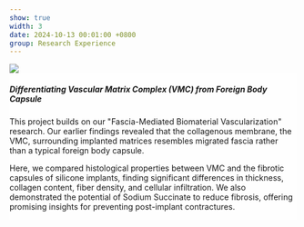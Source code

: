 ```yaml
---
show: true
width: 3
date: 2024-10-13 00:01:00 +0800
group: Research Experience
---
```

<div style="height: 325px; overflow: auto;">
  <img data-src="{{ 'assets/images/covers/cover1.jpg' | relative_url }}" class="lazy w-100 rounded-sm" src="{{ '/assets/images/empty_300x200.png' | relative_url }}">

  <div class="card-img-overlay" style="overflow: scroll; background: rgb(255,255,255,0.8)">
    <h5 class="card-title">Differentiating Vascular Matrix Complex (VMC) from Foreign Body Capsule</h5>
    <p class="card-text">
      This project builds on our "Fascia-Mediated Biomaterial Vascularization" research. Our earlier findings revealed that the collagenous membrane, the VMC, surrounding implanted matrices resembles migrated fascia rather than a typical foreign body capsule.
    </p>
    <p class="card-text">
      Here, we compared histological properties between VMC and the fibrotic capsules of silicone implants, finding significant differences in thickness, collagen content, fiber density, and cellular infiltration. We also demonstrated the potential of Sodium Succinate to reduce fibrosis, offering promising insights for preventing post-implant contractures.
    </p>
  </div>
</div>
